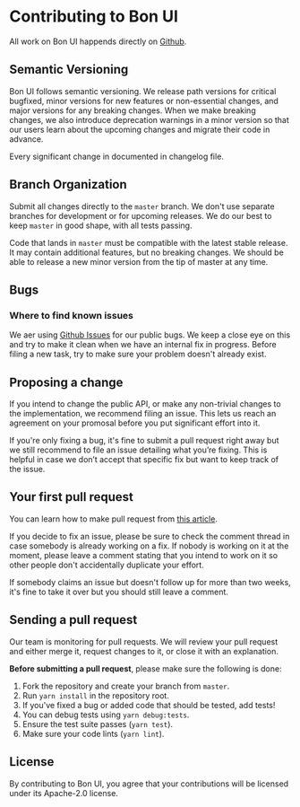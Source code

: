 # Contributing to Bon UI

All work on Bon UI happends directly on [Github](https://github.com/teplovs/bon-ui).

## Semantic Versioning
Bon UI follows semantic versioning. We release path versions for critical bugfixed, minor versions for new features or non-essential changes, and major versions for any breaking changes. When we make breaking changes, we also introduce deprecation warnings in a minor version so that our users learn about the upcoming changes and migrate their code in advance.

Every significant change in documented in changelog file.

## Branch Organization

Submit all changes directly to the `master` branch. We don't use separate branches for development or for upcoming releases. We do our best to keep `master` in good shape, with all tests passing.

Code that lands in `master` must be compatible with the latest stable release. It may contain additional features, but no breaking changes. We should be able to release a new minor version from the tip of master at any time.

## Bugs
### Where to find known issues
We aer using [Github Issues](https://github.com/teplovs/bon-ui/issues) for our public bugs. We keep a close eye on this and try to make it clean when we have an internal fix in progress. Before filing a new task, try to make sure your problem doesn't already exist.

## Proposing a change
If you intend to change the public API, or make any non-trivial changes to the implementation, we recommend filing an issue. This lets us reach an agreement on your promosal before you put significant effort into it.

If you're only fixing a bug, it's fine to  submit a pull request right away but we still recommend to file an issue detailing what you’re fixing. This is helpful in case we don’t accept that specific fix but want to keep track of the issue.

## Your first pull request

You can learn how to make pull request from [this article](https://github.com/firstcontributions/first-contributions/blob/master/README.md).

If you decide to fix an issue, please be sure to check the comment thread in case somebody is already working on a fix. If nobody is working on it at the moment, please leave a comment stating that you intend to work on it so other people don't accidentally duplicate your effort.

If somebody claims an issue but doesn't follow up for more than two weeks, it's fine to take it over but you should still leave a comment.

## Sending a pull request

Our team is monitoring for pull requests. We will review your pull request and either merge it, request changes to it, or close it with an explanation.

__Before submitting a pull request__, please make sure the following is done:
1. Fork the repository and create your branch from `master`.
2. Run `yarn install` in the repository root.
3. If you've fixed a bug or added code that should be tested, add tests!
4. You can debug tests using `yarn debug:tests`.
4. Ensure the test suite passes (`yarn test`).
5. Make sure your code lints (`yarn lint`).

## License

By contributing to Bon UI, you agree that your contributions will be licensed under its Apache-2.0 license.


